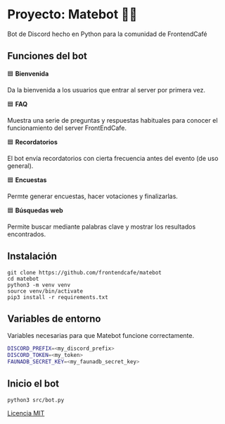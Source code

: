 # Proyecto: Matebot 🧉🤖

Bot de Discord hecho en Python para la comunidad de FrontendCafé

## Funciones del bot

🟦 **Bienvenida**

Da la bienvenida a los usuarios que entrar al server por primera vez.

🟦 **FAQ**

Muestra una serie de preguntas y respuestas habituales para conocer el funcionamiento del server FrontEndCafe.

🟦 **Recordatorios**

El bot envía recordatorios con cierta frecuencia antes del evento (de uso general).

🟦 **Encuestas**

Permte generar encuestas, hacer votaciones y finalizarlas.

🟦 **Búsquedas web**

Permite buscar mediante palabras clave y mostrar los resultados encontrados.


## Instalación

```
git clone https://github.com/frontendcafe/matebot
cd matebot
python3 -m venv venv
source venv/bin/activate
pip3 install -r requirements.txt
```

## Variables de entorno

Variables necesarias para que Matebot funcione correctamente.

```bash
DISCORD_PREFIX=<my_discord_prefix>
DISCORD_TOKEN=<my_token>
FAUNADB_SECRET_KEY=<my_faunadb_secret_key>
```

## Inicio el bot

```
python3 src/bot.py
```


[Licencia MIT](./LICENSE)
